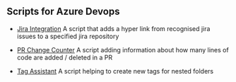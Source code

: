 ## Scripts for Azure Devops

* [Jira Integration](https://github.com/raphaelimahorn/tampermonkey/blob/main/azure/jira_integration.user.js)
  A script that adds a hyper link from recognised jira issues to a specified jira repository

* [PR Change Counter](https://github.com/raphaelimahorn/tampermonkey/blob/main/azure/pr_change_count.user.js)
  A script adding information about how many lines of code are added / deleted in a PR

* [Tag Assistant](https://github.com/raphaelimahorn/tampermonkey/blob/main/azure/tag_assistant.user.js)
  A script helping to create new tags for nested folders